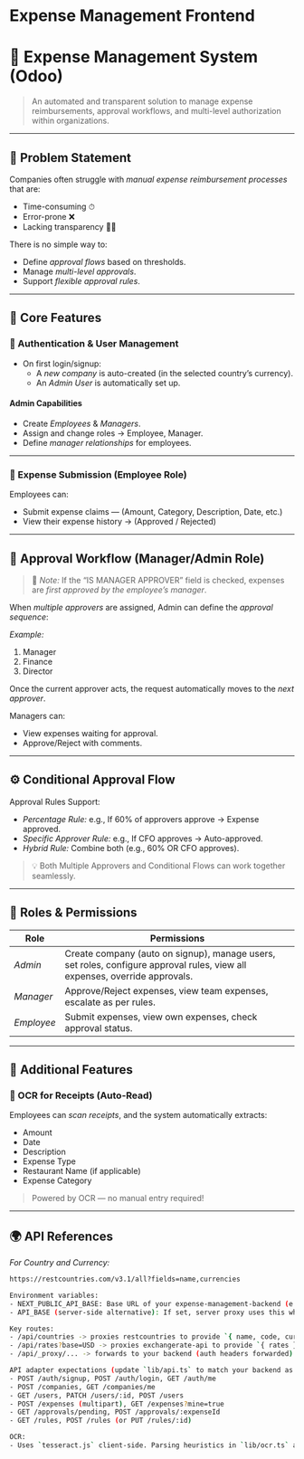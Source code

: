 # Expense Management Frontend
# 💼 Expense Management System (Odoo)

> An automated and transparent solution to manage expense reimbursements, approval workflows, and multi-level authorization within organizations.

---

## 🧩 Problem Statement

Companies often struggle with *manual expense reimbursement processes* that are:

- Time-consuming ⏱  
- Error-prone ❌  
- Lacking transparency 🕵‍♂  

There is no simple way to:
- Define *approval flows* based on thresholds.  
- Manage *multi-level approvals*.  
- Support *flexible approval rules*.  

---

## 🚀 Core Features

### 🔐 Authentication & User Management
- On first login/signup:
  - A *new company* is auto-created (in the selected country’s currency).
  - An *Admin User* is automatically set up.

#### Admin Capabilities
- Create *Employees* & *Managers*.  
- Assign and change roles → Employee, Manager.  
- Define *manager relationships* for employees.  

---

### 🧾 Expense Submission (Employee Role)
Employees can:
- Submit expense claims — (Amount, Category, Description, Date, etc.)  
- View their expense history → (Approved / Rejected)  

---

## 🔁 Approval Workflow (Manager/Admin Role)

> 📝 *Note:* If the “IS MANAGER APPROVER” field is checked, expenses are *first approved by the employee’s manager*.

When *multiple approvers* are assigned, Admin can define the *approval sequence*:

*Example:*
1. Manager  
2. Finance  
3. Director  

Once the current approver acts, the request automatically moves to the *next approver*.

Managers can:
- View expenses waiting for approval.  
- Approve/Reject with comments.  

---

## ⚙ Conditional Approval Flow

Approval Rules Support:
- *Percentage Rule:* e.g., If 60% of approvers approve → Expense approved.  
- *Specific Approver Rule:* e.g., If CFO approves → Auto-approved.  
- *Hybrid Rule:* Combine both (e.g., 60% OR CFO approves).  

> 💡 Both Multiple Approvers and Conditional Flows can work together seamlessly.

---

## 👥 Roles & Permissions

| Role | Permissions |
|------|--------------|
| *Admin* | Create company (auto on signup), manage users, set roles, configure approval rules, view all expenses, override approvals. |
| *Manager* | Approve/Reject expenses, view team expenses, escalate as per rules. |
| *Employee* | Submit expenses, view own expenses, check approval status. |

---

## 🧠 Additional Features

### 🧾 OCR for Receipts (Auto-Read)
Employees can *scan receipts*, and the system automatically extracts:
- Amount  
- Date  
- Description  
- Expense Type  
- Restaurant Name (if applicable)  
- Expense Category  

> Powered by OCR — no manual entry required!

---

## 🌍 API References

*For Country and Currency:*
```bash
https://restcountries.com/v3.1/all?fields=name,currencies

Environment variables:
- NEXT_PUBLIC_API_BASE: Base URL of your expense-management-backend (e.g., http://localhost:4000)
- API_BASE (server-side alternative): If set, server proxy uses this when available.

Key routes:
- /api/countries -> proxies restcountries to provide `{ name, code, currency }`
- /api/rates?base=USD -> proxies exchangerate-api to provide `{ rates }`
- /api/_proxy/... -> forwards to your backend (auth headers forwarded)

API adapter expectations (update `lib/api.ts` to match your backend as needed):
- POST /auth/signup, POST /auth/login, GET /auth/me
- POST /companies, GET /companies/me
- GET /users, PATCH /users/:id, POST /users
- POST /expenses (multipart), GET /expenses?mine=true
- GET /approvals/pending, POST /approvals/:expenseId
- GET /rules, POST /rules (or PUT /rules/:id)

OCR:
- Uses `tesseract.js` client-side. Parsing heuristics in `lib/ocr.ts` are adjustable.
  
